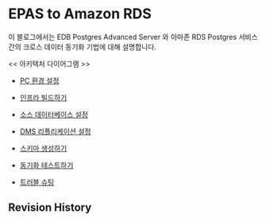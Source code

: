 # EPAS to Amazon RDS

이 블로그에서는 EDB Postgres Advanced Server 와 아마존 RDS Postgres 서비스간의 크로스 데이터 동기화 기법에 대해 설명합니다.


<< 아키텍처 다이어그램 >>

  * [PC 환경 설정](https://github.com/gnosia93/epas-to-rds/blob/main/1.local-pc.md)

  * [인프라 빌드하기](https://github.com/gnosia93/epas-to-rds/blob/main/2.infra-build.md)

  * [소스 데이터베이스 설정](https://github.com/gnosia93/epas-to-rds/blob/main/3.srcdb-config.md)

  * [DMS 리플리케이션 설정](https://github.com/gnosia93/epas-to-rds/blob/main/4.repl-task.md)

  * [스키마 생성하기](https://github.com/gnosia93/epas-to-rds/blob/main/5.schema-create.md)

  * [동기화 테스트하기]()

  * [트러블 슈팅]()


## Revision History ##
